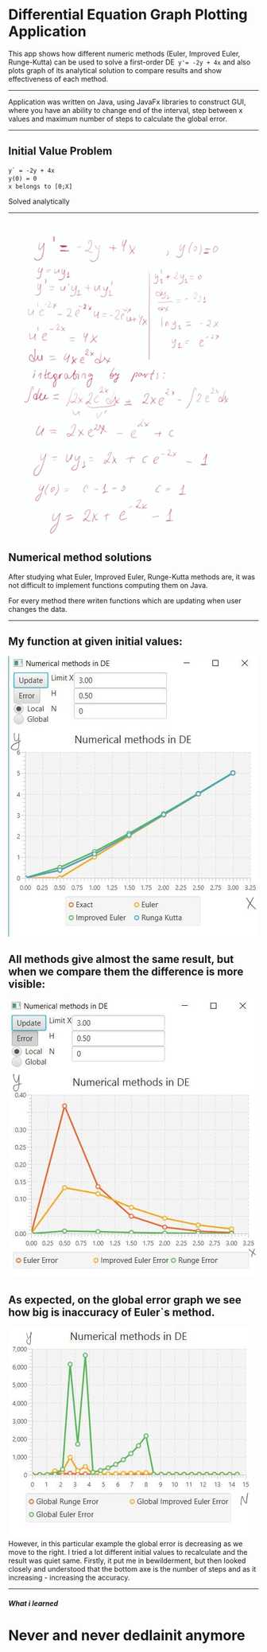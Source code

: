 #   Differential Equation Graph Plotting Application

This app shows how different numeric methods (Euler, Improved Euler, Runge-Kutta) can be used to solve a first-order DE` y'= -2y + 4x` and also plots graph of its analytical solution to compare results and show effectiveness of each method.
***
Application was written on Java, using JavaFx libraries to construct GUI, where you have an ability to change end of the interval, step between x values and maximum number of steps to calculate the global error.
***

## Initial Value Problem

```angular2html
y` = -2y + 4x
y(0) = 0 
x belongs to [0;X]
```
Solved analytically
***
![image](init_value.png)

## Numerical method solutions
After studying what Euler, Improved Euler, Runge-Kutta methods are, it was not difficult to implement functions computing them on Java.

For every method there writen functions which are updating when user changes the data.

***
## My function at given initial values:
![image](graphs.jpg)

## All methods give almost the same result, but when we compare them the difference is more visible:
![image](eeeror.jpg)

## As expected, on the global error graph we see how big is inaccuracy of Euler`s method.
![image](global_errors.jpg)
However, in this particular example the global error is decreasing as we move to the right. I tried a lot different initial values to recalculate and the result was quiet same. Firstly, it put me in bewilderment, but then looked closely and understood that the bottom axe is the number of steps and as it increasing - increasing the accuracy.
>
***
#### *What i learned*
# Never and never dedlainit anymore
